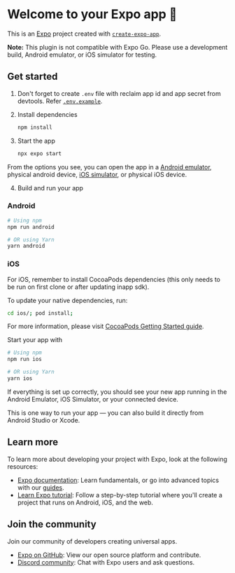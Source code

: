 # Welcome to your Expo app 👋

This is an [Expo](https://expo.dev) project created with [`create-expo-app`](https://www.npmjs.com/package/create-expo-app).

**Note:** This plugin is not compatible with Expo Go. Please use a development build, Android emulator, or iOS simulator for testing.

## Get started

1. Don't forget to create `.env` file with reclaim app id and app secret from devtools. Refer [`.env.example`](./.env.example).

2. Install dependencies

   ```bash
   npm install
   ```

3. Start the app

   ```bash
   npx expo start
   ```

From the options you see, you can open the app in a [Android emulator](https://docs.expo.dev/workflow/android-studio-emulator/), physical android device, [iOS simulator](https://docs.expo.dev/workflow/ios-simulator/), or physical iOS device. 

4. Build and run your app

### Android

```sh
# Using npm
npm run android

# OR using Yarn
yarn android
```

### iOS

For iOS, remember to install CocoaPods dependencies (this only needs to be run on first clone or after updating inapp sdk).

To update your native dependencies, run:

```sh
cd ios/; pod install;
```

For more information, please visit [CocoaPods Getting Started guide](https://guides.cocoapods.org/using/getting-started.html).

Start your app with

```sh
# Using npm
npm run ios

# OR using Yarn
yarn ios
```

If everything is set up correctly, you should see your new app running in the Android Emulator, iOS Simulator, or your connected device.

This is one way to run your app — you can also build it directly from Android Studio or Xcode.

## Learn more

To learn more about developing your project with Expo, look at the following resources:

- [Expo documentation](https://docs.expo.dev/): Learn fundamentals, or go into advanced topics with our [guides](https://docs.expo.dev/guides).
- [Learn Expo tutorial](https://docs.expo.dev/tutorial/introduction/): Follow a step-by-step tutorial where you'll create a project that runs on Android, iOS, and the web.

## Join the community

Join our community of developers creating universal apps.

- [Expo on GitHub](https://github.com/expo/expo): View our open source platform and contribute.
- [Discord community](https://chat.expo.dev): Chat with Expo users and ask questions.
